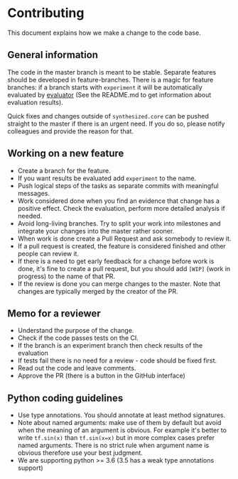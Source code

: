 # Contributing


This document explains how we make a change to the code base.

## General information

The code in the master branch is meant to be stable. Separate features should be developed in feature-branches.
There is a magic for feature branches: if a branch starts with `experiment` it will be automatically evaluated by
[evaluator](https://github.com/synthesized-io/evaluator) (See the README.md to get information about evaluation 
results).

Quick fixes and changes outside of `synthesized.core` can be pushed straight to the master if there is an urgent need.
If you do so, please notify colleagues and provide the reason for that.

## Working on a new feature

* Create a branch for the feature.
* If you want results be evaluated add `experiment` to the name.
* Push logical steps of the tasks as separate commits with meaningful messages.
* Work considered done when you find an evidence that change has a positive effect.
Check the evaluation, perform more detailed analysis if needed.
* Avoid long-living branches. Try to split your work into milestones and integrate your changes into the master rather sooner.
* When work is done create a Pull Request and ask somebody to review it.
* If a pull request is created, the feature is considered finished and other people can review it.
* If there is a need to get early feedback for a change before work is done, it's fine to create
a pull request, but you should add `[WIP]` (work in progress) to the name of that PR.
* If the review is done you can merge changes to the master. Note that changes are typically merged by the creator of the PR.

## Memo for a reviewer

* Understand the purpose of the change.
* Check if the code passes tests on the CI.
* If the branch is an experiment branch then check results of the evaluation
* If tests fail there is no need for a review - code should be fixed first.
* Read out the code and leave comments.
* Approve the PR (there is a button in the GitHub interface)

## Python coding guidelines
* Use type annotations. You should annotate at least method signatures.
* Note about named arguments: make use of them by default but avoid when the meaning of an argument is obvious. For example it's better to write `tf.sin(x)` than `tf.sin(x=x)` but in more complex cases prefer named arguments. There is no strict rule when argument name is obvious therefore use your best judgment.
* We are supporting python >= 3.6 (3.5 has a weak type annotations support)
